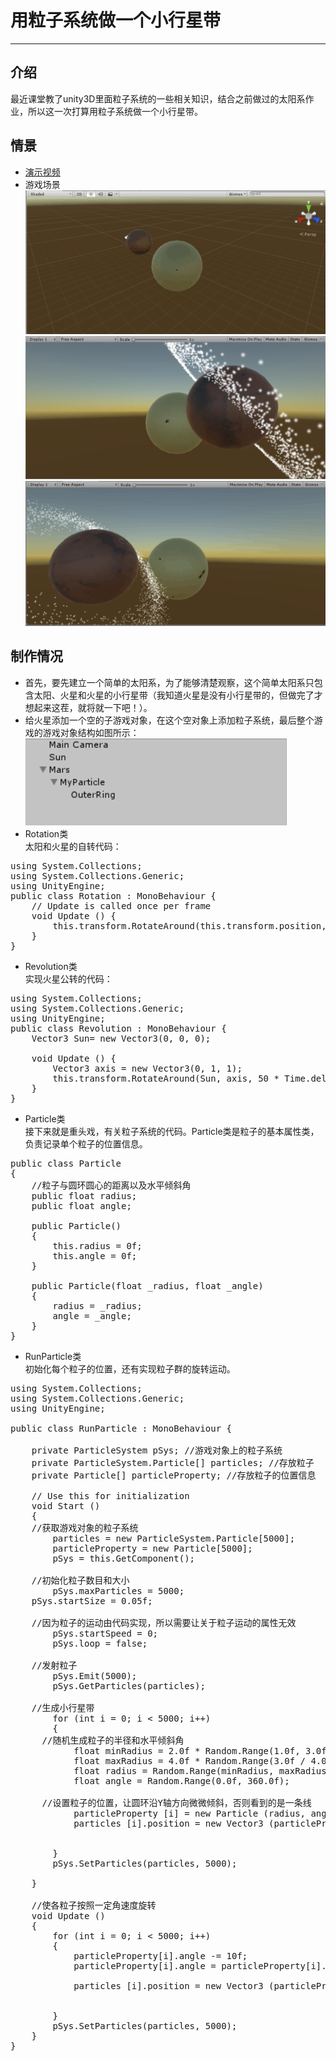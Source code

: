 # 用粒子系统做一个小行星带
--------------
## 介绍
最近课堂教了unity3D里面粒子系统的一些相关知识，结合之前做过的太阳系作业，所以这一次打算用粒子系统做一个小行星带。

## 情景
+ [演示视频](https://pan.baidu.com/s/16X_Lhv7xgppAtL1lWT3LeQ)
+ 游戏场景
![场景](https://raw.githubusercontent.com/MapleLai/Homework7/master/Screenshot/%E5%9C%BA%E6%99%AF.png)
![运行1](https://raw.githubusercontent.com/MapleLai/Homework7/master/Screenshot/%E8%BF%90%E8%A1%8C1.jpg)
![运行2](https://raw.githubusercontent.com/MapleLai/Homework7/master/Screenshot/%E8%BF%90%E8%A1%8C2.png)

## 制作情况
+ 首先，要先建立一个简单的太阳系，为了能够清楚观察，这个简单太阳系只包含太阳、火星和火星的小行星带（我知道火星是没有小行星带的，但做完了才想起来这茬，就将就一下吧！）。
+ 给火星添加一个空的子游戏对象，在这个空对象上添加粒子系统，最后整个游戏的游戏对象结构如图所示：
![游戏对象](https://raw.githubusercontent.com/MapleLai/Homework7/master/Screenshot/%E6%B8%B8%E6%88%8F%E5%AF%B9%E8%B1%A1.png)
+ Rotation类  
太阳和火星的自转代码：
<pre>
using System.Collections;
using System.Collections.Generic;
using UnityEngine;
public class Rotation : MonoBehaviour {
	// Update is called once per frame
	void Update () {
		this.transform.RotateAround(this.transform.position, Vector3.up, -1);
	}
}
</pre>

+ Revolution类  
实现火星公转的代码：
<pre>
using System.Collections;
using System.Collections.Generic;
using UnityEngine;
public class Revolution : MonoBehaviour {
	Vector3 Sun= new Vector3(0, 0, 0);

	void Update () {
		Vector3 axis = new Vector3(0, 1, 1);
		this.transform.RotateAround(Sun, axis, 50 * Time.deltaTime);
	}
}
</pre> 

+ Particle类  
接下来就是重头戏，有关粒子系统的代码。Particle类是粒子的基本属性类，负责记录单个粒子的位置信息。
<pre>
public class Particle
{
	//粒子与圆环圆心的距离以及水平倾斜角
	public float radius;
	public float angle;

	public Particle()  
	{  
		this.radius = 0f;    
		this.angle = 0f;        
	}

	public Particle(float _radius, float _angle)  
	{  
		radius = _radius;    
		angle = _angle;      
	}
}
</pre>

+ RunParticle类  
初始化每个粒子的位置，还有实现粒子群的旋转运动。
<pre>
using System.Collections;
using System.Collections.Generic;
using UnityEngine;

public class RunParticle : MonoBehaviour {

	private ParticleSystem pSys; //游戏对象上的粒子系统
	private ParticleSystem.Particle[] particles; //存放粒子
	private Particle[] particleProperty; //存放粒子的位置信息

	// Use this for initialization
	void Start () 
	{
    //获取游戏对象的粒子系统
		particles = new ParticleSystem.Particle[5000];  
		particleProperty = new Particle[5000];  
		pSys = this.GetComponent<ParticleSystem>();  
    
    //初始化粒子数目和大小
		pSys.maxParticles = 5000;
    pSys.startSize = 0.05f;

    //因为粒子的运动由代码实现，所以需要让关于粒子运动的属性无效
		pSys.startSpeed = 0;            
		pSys.loop = false;    
    
    //发射粒子
		pSys.Emit(5000);  
		pSys.GetParticles(particles);

    //生成小行星带
		for (int i = 0; i < 5000; i++) 
		{
      //随机生成粒子的半径和水平倾斜角
			float minRadius = 2.0f * Random.Range(1.0f, 3.0f / 2.0f);  
			float maxRadius = 4.0f * Random.Range(3.0f / 4.0f, 1.0f);  
			float radius = Random.Range(minRadius, maxRadius);
			float angle = Random.Range(0.0f, 360.0f);

      //设置粒子的位置，让圆环沿Y轴方向微微倾斜，否则看到的是一条线
			particleProperty [i] = new Particle (radius, angle, time);
			particles [i].position = new Vector3 (particleProperty [i].radius * Mathf.Cos (particleProperty [i].angle / 180 * Mathf.PI), 
																				particleProperty [i].radius * Mathf.Sin (45 / 180 * Mathf.PI),
																				particleProperty [i].radius * Mathf.Sin (particleProperty [i].angle / 180 * Mathf.PI));
		}
		pSys.SetParticles(particles, 5000); 

	}
	
	//使各粒子按照一定角速度旋转
	void Update () 
	{
		for (int i = 0; i < 5000; i++)  
		{   
			particleProperty[i].angle -= 10f; 
			particleProperty[i].angle = particleProperty[i].angle % 360.0f;  

			particles [i].position = new Vector3 (particleProperty [i].radius * Mathf.Cos (particleProperty [i].angle / 180 * Mathf.PI), 
																				particleProperty [i].radius * Mathf.Sin (45 / 180 * Mathf.PI),
																				particleProperty [i].radius * Mathf.Sin (particleProperty [i].angle / 180 * Mathf.PI)); 
		}  
		pSys.SetParticles(particles, 5000);
	}
}

</pre>
